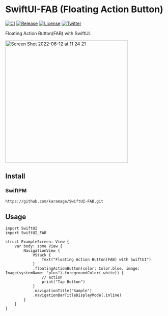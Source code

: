 # SwiftUI-FAB (Floating Action Button)
[![CI](https://github.com/karamage/SwiftUI-FAB/actions/workflows/main.yml/badge.svg?branch=main)](https://github.com/karamage/SwiftUI-FAB/actions/workflows/main.yml)
[![Release](https://img.shields.io/github/v/release/karamage/SwiftUI-FAB)](https://github.com/karamage/SwiftUI-FAB/releases/latest)
[![License](https://img.shields.io/github/license/karamage/SwiftUI-FAB)](https://github.com/karamage/SwiftUI-FAB/blob/main/LICENSE)
[![Twitter](https://img.shields.io/twitter/follow/kara_mage?style=social)](https://twitter.com/kara_mage)

Floating Action Button(FAB) with SwiftUI.

<img width="385" alt="Screen Shot 2022-06-12 at 11 24 21" src="https://user-images.githubusercontent.com/330715/173212044-c0b4b0b5-4416-4845-824d-f39f6b499ead.png">

## Install

### SwiftPM
```
https://github.com/karamage/SwiftUI-FAB.git
```

## Usage
```
import SwiftUI
import SwiftUI_FAB

struct ExampleScreen: View {
    var body: some View {
        NavigationView {
            VStack {
                Text("Floating Action Button(FAB) with SwiftUI")
            }
            .floatingActionButton(color: Color.blue, image: Image(systemName: "plus").foregroundColor(.white)) {
                // action
                print("Tap Button")
            }
            .navigationTitle("Sample")
            .navigationBarTitleDisplayMode(.inline)
        }
    }
}
```

